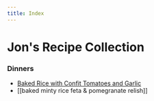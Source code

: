```yaml
---
title: Index
---
```


# Jon's Recipe Collection

### Dinners
* [Baked Rice with Confit Tomatoes and Garlic](Baked%20Rice%20with%20Confit%20Tomatoes%20and%20Garlic.md)
* [[baked minty rice feta & pomegranate relish]]
